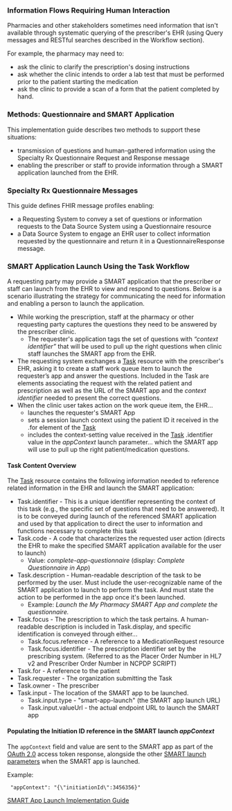 ### Information Flows Requiring Human Interaction

Pharmacies and other stakeholders sometimes need information that isn't available through systematic  querying of the prescriber's EHR (using Query messages and RESTful searches described in the Workflow section). 

For example, the pharmacy may need to: 

- ask the clinic to clarify the prescription's dosing instructions
- ask whether the clinic intends to order a lab test that must be performed prior to the patient starting the medication
- ask the clinic to provide a scan of a form that the patient completed by hand.

### Methods: Questionnaire and SMART Application

This implementation guide describes two methods to support these situations: 

- transmission of questions and human-gathered information using the Specialty Rx Questionnaire Request and Response message
- enabling the prescriber or staff to provide information through a SMART application launched from the EHR.

### Specialty Rx Questionnaire Messages

This guide defines FHIR message profiles enabling:

- a Requesting System to convey a set of questions or information requests to the Data Source System using a Questionnaire resource
- a Data Source System to engage an EHR user to collect information requested by the questionnaire and  return it in a QuestionnaireResponse message.

### SMART Application Launch Using the Task Workflow

A requesting party may provide a SMART application that the prescriber or staff can launch from the EHR to view and respond to questions. Below is a scenario illustrating the strategy for communicating the need for information and enabling a person to launch the application.

- While working the prescription, staff at the pharmacy or other requesting party captures the questions they need to be answered by the prescriber clinic. 
  - The requester's application tags the set of questions with *“context identifier”* that will be used to pull up the right questions when clinic staff launches the SMART app from the EHR.
- The requesting system exchanges a [Task](StructureDefinition-specialty-rx-task-smart-launch.html) resource with the prescriber's EHR, asking it to create a staff work queue item to launch the requester’s app and answer the questions. Included in the Task are elements associating the request with the related patient and prescription as well as the URL of the SMART app and the *context identifier* needed to present the correct questions. 
- When the clinic user takes action on the work queue item, the EHR…
  - launches the requester's SMART App
  - sets a session launch context using the patient ID it received in the .for element of the [Task](StructureDefinition-specialty-rx-task-smart-launch.html) 
  - includes the context-setting value received in the [Task](StructureDefinition-specialty-rx-task-smart-launch.html) .identifier value in the *appContext* launch parameter… which the SMART app will use to pull up the right patient/medication questions.

#### Task Content Overview

The [Task](StructureDefinition-specialty-rx-task-smart-launch.html) resource contains the following information needed to reference related information in the EHR and launch the SMART application:

- Task.identifier - This is a unique identifier representing the context of this task (e.g., the specific set of questions that need to be answered). It is to be conveyed during launch of the referenced SMART application and used by that application to direct the user to information and functions necessary to complete this task
- Task.code - A code that characterizes the requested user action (directs the EHR to make the specified SMART application available for the user to launch)
  - Value: *complete-app-questionnaire* (display: *Complete Questionnaire in App*)
- Task.description - Human-readable description of the task to be performed by the user. Must include the user-recognizable name of the SMART application to launch to perform the task. And must state the action to be performed in the app once it's been launched.
  - Example: *Launch the My Pharmacy SMART App and complete the questionnaire.*
- Task.focus - The prescription to which the task pertains. A human-readable description is included in Task.display, and specific identification is conveyed through either...
  - Task.focus.reference - A reference to a MedicationRequest resource
  - Task.focus.identifier - The prescription identifier set by the prescribing system. (Referred to as the Placer Order Number in HL7 v2 and Prescriber Order Number in NCPDP SCRIPT)
- Task.for - A reference to the patient 
- Task.requester - The organization submitting the Task
- Task.owner - The prescriber
- Task.input - The location of the SMART app to be launched.
  - Task.input.type - "smart-app-launch" (the SMART app launch URL)
  - Task.input.valueUrl - the actual endpoint URL to launch the SMART app

#### Populating the Initiation ID reference in the SMART launch *appContext* 

The `appContext` field and value are sent to the SMART app as part of the [OAuth 2.0](https://oauth.net/2/) access token response, alongside the other [SMART launch parameters](http://hl7.org/fhir/smart-app-launch/1.0.0/scopes-and-launch-context/#launch-context-arrives-with-your-access_token) when the SMART app is launched. 

Example:

```
 "appContext": "{\"initiationId\":3456356}"
```

[SMART App Launch Implementation Guide](http://hl7.org/fhir/smart-app-launch/index.html)

<br>

